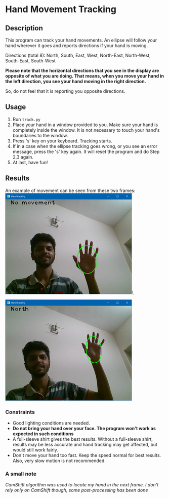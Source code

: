 # Hand Movement Tracking

## Description
This program can track your hand movements. An ellipse will follow your hand wherever it goes and reports directions if your hand is moving.

Directions (total 8): North, South, East, West, North-East, North-West, South-East, South-West

__Please note that the horizontal directions that you see in the display are opposite of what you are doing. That means, when you move your hand in the left direction, you see your hand moving in the right direction.__

So, do not feel that it is reporting you opposite directions.

## Usage
1. Run `track.py`
2. Place your hand in a window provided to you. Make sure your hand is completely inside the window. It is not necessary to touch your hand's boundaries to the window.
3. Press 's' key on your keyboard. Tracking starts.
4. If in a case when the ellipse tracking goes wrong, or you see an error message, press the 's' key again. It will reset the program and do Step 2,3 again.
5. At last, have fun!

## Results

An example of movement can be seen from these two frames:
![Hand is still in this case, no movement](https://github.com/dev-td7/Hand-Movement-Tracking/blob/master/results/still.PNG?raw=true)\

![Hand has moved in the north direction](https://github.com/dev-td7/Hand-Movement-Tracking/blob/master/results/north.PNG?raw=true)

### Constraints
* Good lighting conditions are needed.
* __Do not bring your hand over your face. The program won't work as expected in such conditions__
* A full-sleeve shirt gives the best results. Without a full-sleeve shirt, results may be less accurate and hand tracking may get affected, but would still work fairly.
* Don't move your hand too fast. Keep the speed normal for best results. Also, very slow motion is not recommended.

### A small note
_CamShift algorithm was used to locate my hand in the next frame. I don't rely only on CamShift though, some post-processing has been done_